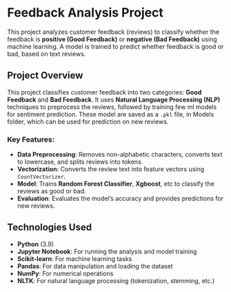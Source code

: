# Feedback Analysis Project

This project analyzes customer feedback (reviews) to classify whether the feedback is **positive (Good Feedback)** or **negative (Bad Feedback)** using machine learning. A model is trained to predict whether feedback is good or bad, based on text reviews.


## Project Overview

This project classifies customer feedback into two categories: **Good Feedback** and **Bad Feedback**. It uses **Natural Language Processing (NLP)** techniques to preprocess the reviews, followed by training few ml models for sentiment prediction. These model are saved as a `.pkl` file, in Models folder, which can be used for prediction on new reviews.

### Key Features:
- **Data Preprocessing**: Removes non-alphabetic characters, converts text to lowercase, and splits reviews into tokens.
- **Vectorization**: Converts the review text into feature vectors using `CountVectorizer`.
- **Model**: Trains **Random Forest Classifier**, **Xgboost**, etc to classify the reviews as good or bad.
- **Evaluation**: Evaluates the model’s accuracy and provides predictions for new reviews.

## Technologies Used

- **Python** (3.9)
- **Jupyter Notebook**: For running the analysis and model training
- **Scikit-learn**: For machine learning tasks
- **Pandas**: For data manipulation and loading the dataset
- **NumPy**: For numerical operations
- **NLTK**: For natural language processing (tokenization, stemming, etc.)
